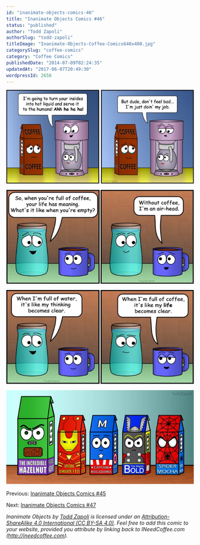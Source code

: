 ```yaml
---
id: "inanimate-objects-comics-46"
title: "Inanimate Objects Comics #46"
status: "published"
author: "Todd Zapoli"
authorSlug: "todd-zapoli"
titleImage: "Inanimate-Objects-Coffee-Comics640x400.jpg"
categorySlug: "coffee-comics"
category: "Coffee Comics"
publishedDate: "2014-07-09T02:24:35"
updatedAt: "2017-06-07T20:49:30"
wordpressId: 2658
---
```


[![dont feel bad](201420-Dude-dont-feel-bad-650x325.jpg)](/wp-content/uploads/2014/07/201420-Dude-dont-feel-bad.jpg)

[![air head](201419-air-head-650x325.jpg)](/wp-content/uploads/2014/07/201419-air-head.jpg)

[![Clear thinking](201418-clear-thinking-650x325.jpg)](/wp-content/uploads/2014/07/201418-clear-thinking.jpg)

[![Coffee Avengers](201412Coffee-Avengers-650x325.jpg)](/wp-content/uploads/2014/07/201412Coffee-Avengers.jpg)

Previous: [Inanimate Objects Comics #45](/inanimate-objects-comics-45/)

Next: [Inanimate Objects Comics #47](/inanimate-objects-comics-47/)

*Inanimate Objects by [Todd Zapoli](/) is licensed under an [Attribution-ShareAlike 4.0 International (CC BY-SA 4.0)](https://creativecommons.org/licenses/by-sa/4.0/). Feel free to add this comic to your website, provided you attribute by linking back to INeedCoffee.com (http://ineedcoffee.com).*
